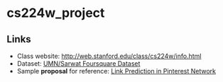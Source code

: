 # cs224w_project

## Links

- Class website: http://web.stanford.edu/class/cs224w/info.html
- Dataset: [UMN/Sarwat Foursquare Dataset](https://archive.org/details/201309_foursquare_dataset_umn)
- Sample **proposal** for reference: [Link Prediction in Pinterest Network](http://snap.stanford.edu/cs224w-17-data/best-proposals-16/cs224w-project-proposal-poorna-amelia-viswa.pdf)
